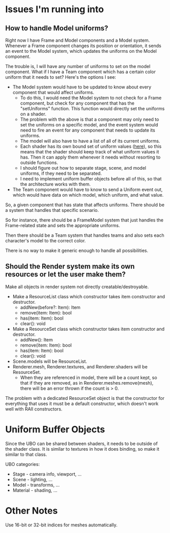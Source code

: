 # Issues I'm running into

## How to handle Model uniforms?

Right now I have Frame and Model components and a Model system. Whenever a Frame component changes its position or orientation, it sends an event to the Model system, which updates the uniforms on the Model component.

The trouble is, I will have any number of uniforms to set on the model component. What if I have a Team component which has a certain color uniform that it needs to set? Here's the options I see:

* The Model system would have to be updated to know about every component that would affect uniforms.
  * To do this, I would need the Model system to not check for a Frame component, but check for any component that has the "setUniforms" function. This function would directly set the uniforms on a shader.
  * The problem with the above is that a component may only need to set the uniforms on a specific model, and the event system would need to fire an event for any component that needs to update its uniforms.
  * The model will also have to have a list of all of its current uniforms.
  * Each shader has its own bound set of uniform values ([here](https://stackoverflow.com/questions/10857602/do-uniform-values-remain-in-glsl-shader-if-unbound)), so this means that the shader should keep track of what uniform values it has. Then it can apply them whenever it needs without resorting to outside functions.
  * I should figure out how to separate stage, scene, and model uniforms, if they need to be separated.
  * I need to implement uniform buffer objects before all of this, so that the architecture works with them.
* The Team component would have to know to send a Uniform event out, which would have data on which model, which uniform, and what value.

So, a given component that has state that affects uniforms. There should be a system that handles that specific scenario. 

So for instance, there should be a FrameModel system that just handles the Frame-related state and sets the appropriate uniforms.

Then there should be a Team system that handles teams and also sets each character's model to the correct color.

There is no way to make it generic enough to handle all possibilities.

## Should the Render system make its own resources or let the user make them?

Make all objects in render system not directly creatable/destroyable.
* Make a ResourceList class which constructor takes item constructor and destructor.
  * addNew(before?: Item): Item
  * remove(item: Item): bool
  * has(item: Item): bool
  * clear(): void
* Make a ResourceSet class which constructor takes item constructor and destructor.
  * addNew(): Item
  * remove(item: Item): bool
  * has(item: Item): bool
  * clear(): void
* Scene.models will be ResourceList.
* Renderer.mesh, Renderer.textures, and Renderer.shaders will be ResourceSet.
  * When they are referenced in model, there will be a count kept,
    so that if they are removed, as in Renderer.meshes.remove(mesh), there will
	be an error thrown if the count is > 0.

The problem with a dedicated ResourceSet object is that the constructor for everything that uses it must be a default constructor, which doesn't work well with RAII constructors.

# Uniform Buffer Objects

Since the UBO can be shared between shaders, it needs to be outside of the shader class. It is similar to textures in how it does binding, so make it similar to that class.

UBO categories:
* Stage - camera info, viewport, ...
* Scene - lighting, ...
* Model - transforms, ...
* Material - shading, ...

# Other Notes

Use 16-bit or 32-bit indices for meshes automatically.
